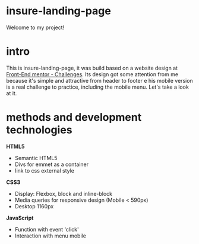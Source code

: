# insure-landing-page

Welcome to my project!

# intro
This is insure-landing-page, it was build based on a website design at <a href="https://www.frontendmentor.io/challenges">Front-End mentor - Challenges</a>. Its design got some attention from me because it's simple and attractive from header to 
footer e his mobile version is a real challenge to practice, including the mobile menu. Let's take a look at it.

# methods and development technologies
<strong>HTML5</strong>
<ul>
    <li>Semantic HTML5</li>
    <li>Divs for emmet as a container</li>
    <li>link to css external style</li>
</ul>

<strong>CSS3</strong>
<ul>
    <li>Display: Flexbox, block and inline-block</li>
    <li>Media queries for responsive design (Mobile < 590px)</li>
    <li>Desktop 1160px</li>
</ul>

<strong>JavaScript</strong>
<ul>
    <li>Function with event 'click'</li>
    <li>Interaction with menu mobile</li>
</ul>
